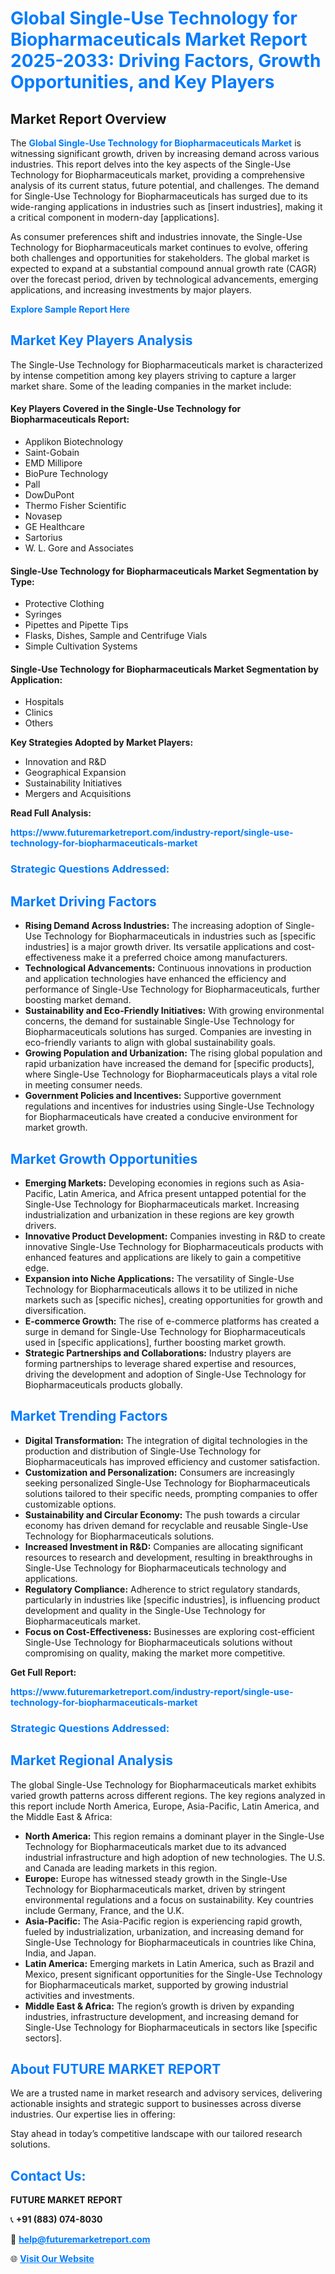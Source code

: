 <h1 style="color: #007BFF;">Global Single-Use Technology for Biopharmaceuticals Market Report 2025-2033: Driving Factors, Growth Opportunities, and Key Players</h1>

<section id="overview">
<h2>Market Report Overview</h2>
<p>The <a href="https://www.futuremarketreport.com/industry-report/single-use-technology-for-biopharmaceuticals-market" style="color: #007BFF; text-decoration: none;"><strong>Global Single-Use Technology for Biopharmaceuticals Market</strong></a> is witnessing significant growth, driven by increasing demand across various industries. This report delves into the key aspects of the Single-Use Technology for Biopharmaceuticals market, providing a comprehensive analysis of its current status, future potential, and challenges. The demand for Single-Use Technology for Biopharmaceuticals has surged due to its wide-ranging applications in industries such as [insert industries], making it a critical component in modern-day [applications].</p>
<p>As consumer preferences shift and industries innovate, the Single-Use Technology for Biopharmaceuticals market continues to evolve, offering both challenges and opportunities for stakeholders. The global market is expected to expand at a substantial compound annual growth rate (CAGR) over the forecast period, driven by technological advancements, emerging applications, and increasing investments by major players.</p>
</section>

<section id="overview">
<p><a href="https://www.futuremarketreport.com/request-sample/reportId=77318" style="color: #007BFF; text-decoration: none;"><strong>Explore Sample Report Here</strong></a></p>
</section>

<section id="key-players">
<h2 style="color: #007BFF;">Market Key Players Analysis</h2>
<p>The Single-Use Technology for Biopharmaceuticals market is characterized by intense competition among key players striving to capture a larger market share. Some of the leading companies in the market include:</p>
<h4>Key Players Covered in the Single-Use Technology for Biopharmaceuticals Report:</h4>
<ul><li>Applikon Biotechnology</li><li>Saint-Gobain</li><li>EMD Millipore</li><li>BioPure Technology</li><li>Pall</li><li>DowDuPont</li><li>Thermo Fisher Scientific</li><li>Novasep</li><li>GE Healthcare</li><li>Sartorius</li><li>W. L. Gore and Associates</li></ul>
<h4>Single-Use Technology for Biopharmaceuticals Market Segmentation by Type:</h4>
<ul><li>Protective Clothing</li><li>Syringes</li><li>Pipettes and Pipette Tips</li><li>Flasks, Dishes, Sample and Centrifuge Vials</li><li>Simple Cultivation Systems</li></ul>

<h4>Single-Use Technology for Biopharmaceuticals Market Segmentation by Application:</h4>
<ul><li>Hospitals</li><li>Clinics</li><li>Others</li></ul>
<p><strong>Key Strategies Adopted by Market Players:</strong></p>
<ul>
<li>Innovation and R&D</li>
<li>Geographical Expansion</li>
<li>Sustainability Initiatives</li>
<li>Mergers and Acquisitions</li>
</ul>
</section>

<section>
<p><strong>Read Full Analysis: </strong></p><a href="https://www.futuremarketreport.com/industry-report/single-use-technology-for-biopharmaceuticals-market" style="color: #007BFF; text-decoration: none;"><strong>https://www.futuremarketreport.com/industry-report/single-use-technology-for-biopharmaceuticals-market</strong></a>
<h3 style="color: #007BFF;">Strategic Questions Addressed:</h3>
</section>

<section id="driving-factors">
<h2 style="color: #007BFF;">Market Driving Factors</h2>
<ul>
<li><strong>Rising Demand Across Industries:</strong> The increasing adoption of Single-Use Technology for Biopharmaceuticals in industries such as [specific industries] is a major growth driver. Its versatile applications and cost-effectiveness make it a preferred choice among manufacturers.</li>
<li><strong>Technological Advancements:</strong> Continuous innovations in production and application technologies have enhanced the efficiency and performance of Single-Use Technology for Biopharmaceuticals, further boosting market demand.</li>
<li><strong>Sustainability and Eco-Friendly Initiatives:</strong> With growing environmental concerns, the demand for sustainable Single-Use Technology for Biopharmaceuticals solutions has surged. Companies are investing in eco-friendly variants to align with global sustainability goals.</li>
<li><strong>Growing Population and Urbanization:</strong> The rising global population and rapid urbanization have increased the demand for [specific products], where Single-Use Technology for Biopharmaceuticals plays a vital role in meeting consumer needs.</li>
<li><strong>Government Policies and Incentives:</strong> Supportive government regulations and incentives for industries using Single-Use Technology for Biopharmaceuticals have created a conducive environment for market growth.</li>
</ul>
</section>

<section id="growth-opportunities">
<h2 style="color: #007BFF;">Market Growth Opportunities</h2>
<ul>
<li><strong>Emerging Markets:</strong> Developing economies in regions such as Asia-Pacific, Latin America, and Africa present untapped potential for the Single-Use Technology for Biopharmaceuticals market. Increasing industrialization and urbanization in these regions are key growth drivers.</li>
<li><strong>Innovative Product Development:</strong> Companies investing in R&D to create innovative Single-Use Technology for Biopharmaceuticals products with enhanced features and applications are likely to gain a competitive edge.</li>
<li><strong>Expansion into Niche Applications:</strong> The versatility of Single-Use Technology for Biopharmaceuticals allows it to be utilized in niche markets such as [specific niches], creating opportunities for growth and diversification.</li>
<li><strong>E-commerce Growth:</strong> The rise of e-commerce platforms has created a surge in demand for Single-Use Technology for Biopharmaceuticals used in [specific applications], further boosting market growth.</li>
<li><strong>Strategic Partnerships and Collaborations:</strong> Industry players are forming partnerships to leverage shared expertise and resources, driving the development and adoption of Single-Use Technology for Biopharmaceuticals products globally.</li>
</ul>
</section>

<section id="trending-factors">
<h2 style="color: #007BFF;">Market Trending Factors</h2>
<ul>
<li><strong>Digital Transformation:</strong> The integration of digital technologies in the production and distribution of Single-Use Technology for Biopharmaceuticals has improved efficiency and customer satisfaction.</li>
<li><strong>Customization and Personalization:</strong> Consumers are increasingly seeking personalized Single-Use Technology for Biopharmaceuticals solutions tailored to their specific needs, prompting companies to offer customizable options.</li>
<li><strong>Sustainability and Circular Economy:</strong> The push towards a circular economy has driven demand for recyclable and reusable Single-Use Technology for Biopharmaceuticals solutions.</li>
<li><strong>Increased Investment in R&D:</strong> Companies are allocating significant resources to research and development, resulting in breakthroughs in Single-Use Technology for Biopharmaceuticals technology and applications.</li>
<li><strong>Regulatory Compliance:</strong> Adherence to strict regulatory standards, particularly in industries like [specific industries], is influencing product development and quality in the Single-Use Technology for Biopharmaceuticals market.</li>
<li><strong>Focus on Cost-Effectiveness:</strong> Businesses are exploring cost-efficient Single-Use Technology for Biopharmaceuticals solutions without compromising on quality, making the market more competitive.</li>
</ul>
</section>

<section>
<p><strong>Get Full Report: </strong></p><a href="https://www.futuremarketreport.com/industry-report/single-use-technology-for-biopharmaceuticals-market" style="color: #007BFF; text-decoration: none;"><strong>https://www.futuremarketreport.com/industry-report/single-use-technology-for-biopharmaceuticals-market</strong></a>
<h3 style="color: #007BFF;">Strategic Questions Addressed:</h3>
</section>


<section id="regional-analysis">
<h2 style="color: #007BFF;">Market Regional Analysis</h2>
<p>The global Single-Use Technology for Biopharmaceuticals market exhibits varied growth patterns across different regions. The key regions analyzed in this report include North America, Europe, Asia-Pacific, Latin America, and the Middle East & Africa:</p>
<ul>
<li><strong>North America:</strong> This region remains a dominant player in the Single-Use Technology for Biopharmaceuticals market due to its advanced industrial infrastructure and high adoption of new technologies. The U.S. and Canada are leading markets in this region.</li>
<li><strong>Europe:</strong> Europe has witnessed steady growth in the Single-Use Technology for Biopharmaceuticals market, driven by stringent environmental regulations and a focus on sustainability. Key countries include Germany, France, and the U.K.</li>
<li><strong>Asia-Pacific:</strong> The Asia-Pacific region is experiencing rapid growth, fueled by industrialization, urbanization, and increasing demand for Single-Use Technology for Biopharmaceuticals in countries like China, India, and Japan.</li>
<li><strong>Latin America:</strong> Emerging markets in Latin America, such as Brazil and Mexico, present significant opportunities for the Single-Use Technology for Biopharmaceuticals market, supported by growing industrial activities and investments.</li>
<li><strong>Middle East & Africa:</strong> The region’s growth is driven by expanding industries, infrastructure development, and increasing demand for Single-Use Technology for Biopharmaceuticals in sectors like [specific sectors].</li>
</ul>
</section>

<footer>
<h2 style="color: #007BFF;">About FUTURE MARKET REPORT</h2>
<p>We are a trusted name in market research and advisory services, delivering actionable insights and strategic support to businesses across diverse industries. Our expertise lies in offering:</p>

<p>Stay ahead in today’s competitive landscape with our tailored research solutions.</p>

<h2 style="color: #007BFF;">Contact Us:</h2>
<p><strong>FUTURE MARKET REPORT</strong></p>
<p>📞 <strong>+91 (883) 074-8030</strong></p>
<p>📧 <strong><a href="mailto:help@futuremarketreport.com" style="color: #007BFF;">help@futuremarketreport.com</a></strong></p>
<p>🌐 <strong><a href="https://www.futuremarketreport.com/" style="color: #007BFF;">Visit Our Website</a></strong></p>
</footer>
